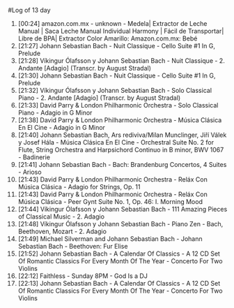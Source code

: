 #Log of 13 day

1. [00:24] amazon.com.mx - unknown - Medela| Extractor de Leche Manual | Saca Leche Manual Individual Harmony | Fácil de Transportar| Libre de BPA| Extractor Color Amarillo: Amazon.com.mx: Bebé
1. [21:27] Johann Sebastian Bach - Nuit Classique - Cello Suite #1 In G, Prelude
1. [21:28] Víkingur Ólafsson y Johann Sebastian Bach - Nuit Classique - 2. Andante [Adagio] (Transcr. by August Stradal)
1. [21:30] Johann Sebastian Bach - Nuit Classique - Cello Suite #1 In G, Prelude
1. [21:32] Víkingur Ólafsson y Johann Sebastian Bach - Solo Classical Piano - 2. Andante [Adagio] (Transcr. by August Stradal)
1. [21:33] David Parry & London Philharmonic Orchestra - Solo Classical Piano - Adagio in G Minor
1. [21:38] David Parry & London Philharmonic Orchestra - Música Clásica En El Cine - Adagio in G Minor
1. [21:40] Johann Sebastian Bach, Ars rediviva/Milan Munclinger, Jiří Válek y Josef Hála - Música Clásica En El Cine - Orchestral Suite No. 2 for Flute, String Orchestra and Harpsichord Continuo in B minor, BWV 1067 - Badinerie
1. [21:41] Johann Sebastian Bach - Bach:  Brandenburg Concertos, 4 Suites - Arioso
1. [21:43] David Parry & London Philharmonic Orchestra - Reláx Con Música Clásica - Adagio for Strings, Op. 11
1. [21:43] David Parry & London Philharmonic Orchestra - Reláx Con Música Clásica - Peer Gynt Suite No. 1, Op. 46: I. Morning Mood
1. [21:44] Víkingur Ólafsson y Johann Sebastian Bach - 111 Amazing Pieces of Classical Music - 2. Adagio
1. [21:48] Víkingur Ólafsson y Johann Sebastian Bach - Piano Zen - Bach, Beethoven, Mozart - 2. Adagio
1. [21:49] Michael Silverman and Johann Sebastian Bach - Johann Sebastian Bach - Beethoven: Fur Elise
1. [21:52] Johann Sebastian Bach - A Calendar Of Classics - A 12 CD Set Of Romantic Classics For Every Month Of The Year - Concerto For Two Violins
1. [22:12] Faithless - Sunday 8PM - God Is a DJ
1. [22:13] Johann Sebastian Bach - A Calendar Of Classics - A 12 CD Set Of Romantic Classics For Every Month Of The Year - Concerto For Two Violins
